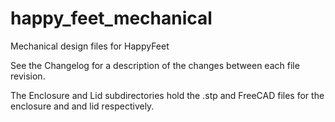 # happy_feet_mechanical
Mechanical design files for HappyFeet

See the Changelog for a description of the changes between each file revision.

The Enclosure and Lid subdirectories hold the .stp and FreeCAD files for the enclosure and
and lid respectively.